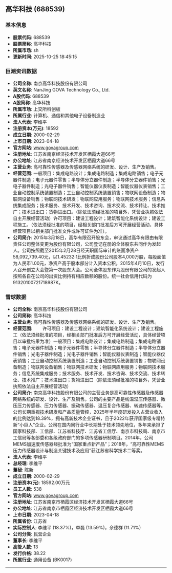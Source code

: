 ## 高华科技 (688539)

### 基本信息

- **股票代码**: 688539
- **股票简称**: 高华科技
- **所属市场**: sh
- **更新时间**: 2025-10-25 18:45:15

### 巨潮资讯数据

- **公司全称**: 南京高华科技股份有限公司
- **英文名称**: NanJing GOVA Technology Co., Ltd.
- **A股代码**: 688539
- **A股简称**: 高华科技
- **所属市场**: 上交所科创板
- **所属行业**: 计算机、通信和其他电子设备制造业
- **法人代表**: 李维平
- **注册资本(万元)**: 18592
- **成立日期**: 2000-02-29
- **上市日期**: 2023-04-18
- **官方网站**: www.govagroup.com
- **注册地址**: 江苏省南京经济技术开发区栖霞大道66号
- **办公地址**: 江苏省南京经济技术开发区栖霞大道66号
- **主营业务**: 高可靠性传感器及传感器网络系统的研发、设计、生产及销售。
- **经营范围**: 一般项目：集成电路设计；集成电路制造；集成电路销售；电子元器件制造；电子元器件零售；半导体分立器件制造；半导体分立器件销售；光电子器件制造；光电子器件销售；智能仪器仪表制造；智能仪器仪表销售；工业自动控制系统装置制造；工业自动控制系统装置销售；物联网设备制造；物联网设备销售；物联网技术研发；物联网应用服务；物联网技术服务；信息系统集成服务；技术服务、技术开发、技术咨询、技术交流、技术转让、技术推广；技术进出口；货物进出口。（除依法须经批准的项目外，凭营业执照依法自主开展经营活动）许可项目：建设工程设计；建筑智能化系统设计；建设工程施工。（依法须经批准的项目，经相关部门批准后方可开展经营活动，具体经营项目以相关部门批准文件或许可证件为准）。
- **公司简介**: 2015年3月18日，高华有限召开股东会，审议通过高华有限由有限责任公司整体变更为股份有限公司，公司登记在册的全体股东共同作为发起人。公司按照截至2015年2月28日经天职国际审计的账面净资产58,092,739.40元，以1.45232:1比例折成股份公司股本4,000万股，每股面值为人民币1.00元，净资产高于股本部分计入资本公积。2015年4月10日，发行人召开创立大会暨第一次股东大会。公司全体股东作为股份有限公司的发起人按照各自在公司的出资比例持有相应数额的股份。统一社会信用代码为91320100721718987K。

### 雪球数据

- **公司全称**: 南京高华科技股份有限公司
- **公司简称**: 高华科技
- **主营业务**: 高可靠性传感器及传感器网络系统的研发、设计、生产及销售。
- **经营范围**: 　　许可项目：建设工程设计；建筑智能化系统设计；建设工程施工（依法须经批准的项目，经相关部门批准后方可开展经营活动，具体经营项目以审批结果为准）一般项目：集成电路设计；集成电路制造；集成电路销售；电子元器件制造；电子元器件零售；半导体分立器件制造；半导体分立器件销售；光电子器件制造；光电子器件销售；智能仪器仪表制造；智能仪器仪表销售；工业自动控制系统装置制造；工业自动控制系统装置销售；物联网设备制造；物联网设备销售；物联网技术研发；物联网应用服务；物联网技术服务；信息系统集成服务；技术服务、技术开发、技术咨询、技术交流、技术转让、技术推广；技术进出口；货物进出口（除依法须经批准的项目外，凭营业执照依法自主开展经营活动）
- **公司简介**: 南京高华科技股份有限公司的主营业务是高可靠性传感器及传感器网络系统的研发、设计、生产及销售。公司的主要产品是线温湿压传感器、微压压力传感器、压力传感器、振动传感器、温压复合传感器、转速传感器等。公司长期重视技术研发和产品质量管控，2025年半年度研发投入占营业收入的比例达到18.39%，拥有高新技术企业证书，且于2022年获评国家级专精特新“小巨人”企业。公司在国内同行业中长期处于技术领先地位，多年来承担了国家科技部、工信部、江苏省科技厅、江苏省工信厅、南京市科技局、南京市工信局等各部委和各级政府部门的多项传感器研制项目。2014年，公司MEMS加速度传感器经批准为“国家重点新产品”；2018年，“高可靠性MEMS压力传感器设计与制造关键技术及应用”获江苏省科学技术二等奖。
- **法人代表**: 李维平
- **总经理**: 李维平
- **董秘**: 陈新
- **成立日期**: 2000-02-29
- **注册资本(元)**: 18592.00万元
- **员工人数**: 538
- **官方网站**: www.govagroup.com
- **注册地址**: 江苏省南京市栖霞区经济技术开发区栖霞大道66号
- **办公地址**: 江苏省南京市栖霞区经济技术开发区栖霞大道66号
- **上市日期**: 2023-04-18
- **所属省份**: 江苏省
- **实际控制人**: 李维平 (18.37%)，单磊 (13.59%)，佘德群 (11.71%)
- **公司分类**: 民营企业
- **董事长**: 李维平
- **高管人数**: 13
- **发行价格**: 38.22
- **所属行业**: 通用设备 (BK0017)

---